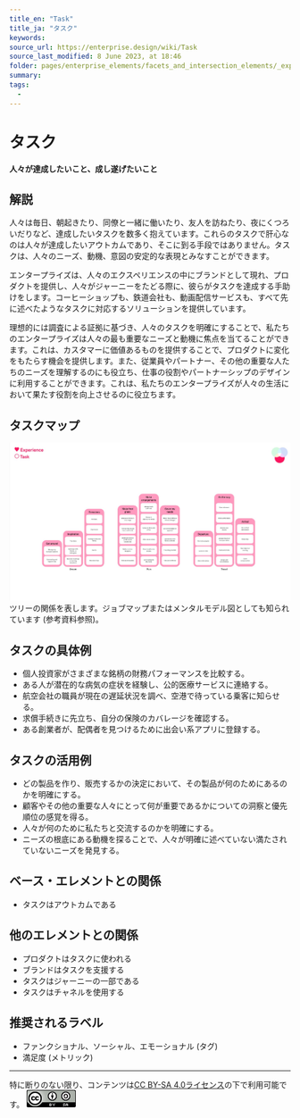 ```yaml
---
title_en: "Task"
title_ja: "タスク"
keywords: 
source_url: https://enterprise.design/wiki/Task
source_last_modified: 8 June 2023, at 18:46
folder: pages/enterprise_elements/facets_and_intersection_elements/_experience
summary:
tags: 
  - 
---
```

# タスク
**人々が達成したいこと、成し遂げたいこと**

## 解説
人々は毎日、朝起きたり、同僚と一緒に働いたり、友人を訪ねたり、夜にくつろいだりなど、達成したいタスクを数多く抱えています。これらのタスクで肝心なのは人々が達成したいアウトカムであり、そこに到る手段ではありません。タスクは、人々のニーズ、動機、意図の安定的な表現とみなすことができます。

エンタープライズは、人々のエクスペリエンスの中にブランドとして現れ、プロダクトを提供し、人々がジャーニーをたどる際に、彼らがタスクを達成する手助けをします。コーヒーショップも、鉄道会社も、動画配信サービスも、すべて先に述べたようなタスクに対応するソリューションを提供しています。

理想的には調査による証拠に基づき、人々のタスクを明確にすることで、私たちのエンタープライズは人々の最も重要なニーズと動機に焦点を当てることができます。これは、カスタマーに価値あるものを提供することで、プロダクトに変化をもたらす機会を提供します。また、従業員やパートナー、その他の重要な人たちのニーズを理解するのにも役立ち、仕事の役割やパートナーシップのデザインに利用することができます。これは、私たちのエンタープライズが人々の生活において果たす役割を向上させるのに役立ちます。

## タスクマップ

![タスクマップ](/media/Task_ja.jpg)
ツリーの関係を表します。ジョブマップまたはメンタルモデル図としても知られています (参考資料参照)。

## タスクの具体例
- 個人投資家がさまざまな銘柄の財務パフォーマンスを比較する。
- ある人が潜在的な病気の症状を経験し、公的医療サービスに連絡する。
- 航空会社の職員が現在の遅延状況を調べ、空港で待っている乗客に知らせる。
- 求償手続きに先立ち、自分の保険のカバレージを確認する。
- ある創業者が、配偶者を見つけるために出会い系アプリに登録する。

## タスクの活用例
- どの製品を作り、販売するかの決定において、その製品が何のためにあるのかを明確にする。
- 顧客やその他の重要な人々にとって何が重要であるかについての洞察と優先順位の感覚を得る。
- 人々が何のために私たちと交流するのかを明確にする。
- ニーズの根底にある動機を探ることで、人々が明確に述べていない満たされていないニーズを発見する。

## ベース・エレメントとの関係
- タスクはアウトカムである

## 他のエレメントとの関係
- プロダクトはタスクに使われる
- ブランドはタスクを支援する
- タスクはジャーニーの一部である
- タスクはチャネルを使用する

## 推奨されるラベル
- ファンクショナル、ソーシャル、エモーショナル (タグ)
- 満足度 (メトリック)

---
特に断りのない限り、コンテンツは[CC BY-SA 4.0ライセンス](/pages/license_ja.md)の下で利用可能です。
[![CC logo](/media/cc.png)](/pages/license_ja.md)
